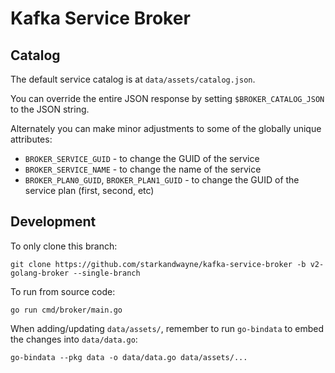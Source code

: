 # Kafka Service Broker

## Catalog

The default service catalog is at `data/assets/catalog.json`.

You can override the entire JSON response by setting `$BROKER_CATALOG_JSON` to the JSON string.

Alternately you can make minor adjustments to some of the globally unique attributes:

* `BROKER_SERVICE_GUID` - to change the GUID of the service
* `BROKER_SERVICE_NAME` - to change the name of the service
* `BROKER_PLAN0_GUID`, `BROKER_PLAN1_GUID` - to change the GUID of the service plan (first, second, etc)

## Development

To only clone this branch:

```
git clone https://github.com/starkandwayne/kafka-service-broker -b v2-golang-broker --single-branch
```

To run from source code:

```
go run cmd/broker/main.go
```

When adding/updating `data/assets/`, remember to run `go-bindata` to embed the changes into `data/data.go`:

```
go-bindata --pkg data -o data/data.go data/assets/...
```
